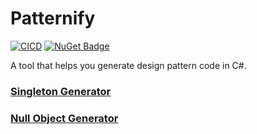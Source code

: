 # Patternify
[![CICD](https://github.com/lukasz-strus/Patternify/actions/workflows/main.yml/badge.svg)](https://github.com/lukasz-strus/Patternify/actions/workflows/main.yml)
[![NuGet Badge](https://img.shields.io/nuget/v/Patternify.Abstraction.svg)](https://www.nuget.org/packages/Patternify.Abstraction/)

A tool that helps you generate design pattern code in C#.

### [Singleton Generator](src/Patternify.Singleton/README.md)

### [Null Object Generator](src/Patternify.NullObject/README.md)